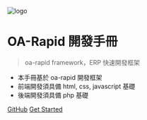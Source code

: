 ![logo](https://docsify.js.org/_media/icon.svg)

# OA-Rapid 開發手冊

> oa-rapid framework，ERP 快速開發框架

* 本手冊基於 oa-rapid 開發框架
* 前端開發須具備 html, css, javascript 基礎
* 後端開發須具備 php 基礎

[GitHub](https://github.com/oa-rapid/devmanual)
[Get Started](README.md)
